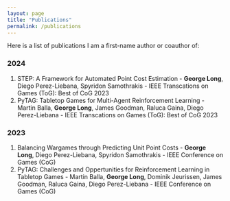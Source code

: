 ```yaml
---
layout: page
title: "Publications"
permalink: /publications
---
```


Here is a list of publications I am a first-name author or coauthor of:

### 2024
1. STEP: A Framework for Automated Point Cost Estimation - **George Long**, Diego Perez-Liebana, Spyridon Samothrakis - IEEE Transcations on Games (ToG): Best of CoG 2023
2. PyTAG: Tabletop Games for Multi-Agent Reinforcement Learning - Martin Balla, **George  Long**, James Goodman, Raluca Gaina, Diego Perez-Liebana - IEEE Transcations on Games (ToG): Best of CoG 2023

### 2023
1. Balancing Wargames through Predicting Unit Point Costs - **George Long**, Diego Perez-Liebana, Spyridon Samothrakis - IEEE Conference on Games (CoG)
2. PyTAG: Challenges and Oppertunities for Reinforcement Learning in Tabletop Games - Martin Balla, **George Long**, Dominik Jeurissen, James Goodman, Raluca Gaina, Diego Perez-Liebana - IEEE Conference on Games (CoG)